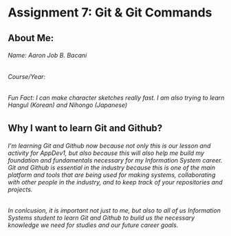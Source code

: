# Assignment 7: Git & Git Commands

## About Me:

###### _Name:_ Aaron Job B. Bacani
###### _Course/Year:_
###### _Fun Fact:_ I can make character sketches really fast. I am also trying to learn Hangul (Korean) and Nihongo (Japanese)

## Why I want to learn Git and Github?

###### I'm learning Git and Github now because not only this is our lesson and activity for AppDev1, but also because this will also help me build my foundation and fundamentals necessary for my Information System career. Git and Github is essential in the industry because this is one of the main platform and tools that are being used for making systems, collaborating with other people in the industry, and to keep track of your repositories and projects.

###### In conlcusion, it is important not just to me, but also to all of us Information Systems student to learn Git and Github to build us the necessary knowledge we need for studies and our future career goals.